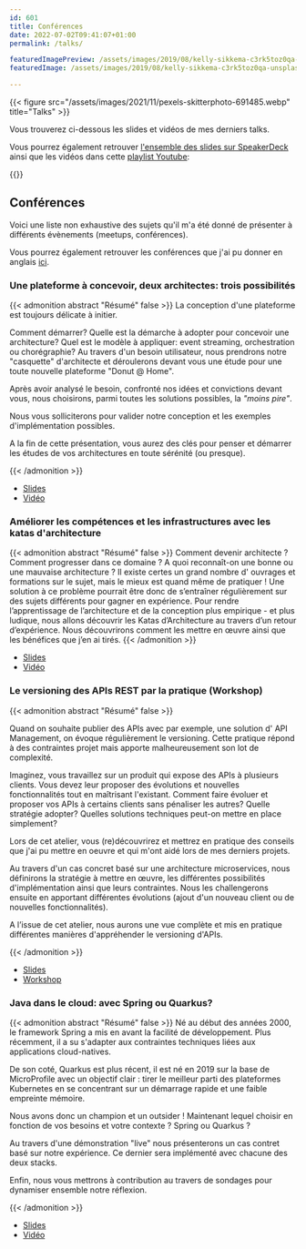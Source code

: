 ```yaml
---
id: 601
title: Conférences
date: 2022-07-02T09:41:07+01:00
permalink: /talks/

featuredImagePreview: /assets/images/2019/08/kelly-sikkema-c3rk5toz0qa-unsplash.jpg
featuredImage: /assets/images/2019/08/kelly-sikkema-c3rk5toz0qa-unsplash.jpg

---
```


{{< figure src="/assets/images/2021/11/pexels-skitterphoto-691485.webp" title="Talks" >}}

Vous trouverez ci-dessous les slides et vidéos de mes derniers talks.

Vous pourrez également retrouver [l'ensemble des slides sur SpeakerDeck](https://speakerdeck.com/alexandretouret) ainsi que les vidéos dans cette [playlist Youtube](https://www.youtube.com/watch?v=DKfR5AVD_AM&list=PL_s9loQqLrqrKakCB6LbOoxn2PrwCntQt):

{{<youtubepl id="PL_s9loQqLrqrKakCB6LbOoxn2PrwCntQt">}}

## Conférences

Voici une liste non exhaustive des sujets qu'il m'a été donné de présenter à différents évènements (meetups, conférences).

Vous pourrez également retrouver les conférences que j'ai pu donner en anglais [ici](/en/talks). 

### Une plateforme à concevoir, deux architectes: trois possibilités
{{< admonition abstract "Résumé" false >}}
La conception d'une plateforme est toujours délicate à initier.

Comment démarrer? Quelle est la démarche à adopter pour concevoir une architecture? Quel est le modèle à appliquer: event streaming, orchestration ou chorégraphie?
Au travers d'un besoin utilisateur, nous prendrons notre "casquette" d'architecte et déroulerons devant vous une étude pour une toute nouvelle plateforme "Donut @ Home".

Après avoir analysé le besoin, confronté nos idées et convictions devant vous, nous choisirons, parmi toutes les solutions possibles, la *"moins pire"*.

Nous vous solliciterons pour valider notre conception et les exemples d'implémentation possibles.

A la fin de cette présentation, vous aurez des clés pour penser et démarrer les études de vos architectures en toute sérénité (ou presque).

{{< /admonition >}}
* [Slides](https://speakerdeck.com/alexandretouret/tadx-23-une-plateforme-a-concevoir-deux-architectes-trois-possibilites)
* [Vidéo](https://www.youtube.com/watch?v=Mkol6zyJN8Y&list=PL_s9loQqLrqrKakCB6LbOoxn2PrwCntQt&index=2)

### Améliorer les compétences et les infrastructures avec les katas d'architecture

{{< admonition abstract "Résumé" false >}}
Comment devenir architecte ? Comment progresser dans ce domaine ? A quoi reconnaît-on une bonne ou une mauvaise architecture ? Il existe certes un grand nombre d' ouvrages et formations sur le sujet, mais le mieux est quand même de pratiquer !
Une solution à ce problème pourrait être donc de s’entraîner régulièrement sur des sujets différents pour gagner en expérience.
Pour rendre l’apprentissage de l’architecture et de la conception plus empirique - et plus ludique, nous allons découvrir les Katas d’Architecture au travers d’un retour d’expérience. Nous découvrirons comment les mettre en œuvre ainsi que les bénéfices que j’en ai tirés.
{{< /admonition >}}


* [Slides](https://speakerdeck.com/alexandretouret/lyon-jug-2023-ameliorer-les-competences-et-les-infrastructures-avec-les-katas-darchitecture)
* [Vidéo](https://www.youtube.com/watch?v=DKfR5AVD_AM&list=PL_s9loQqLrqrKakCB6LbOoxn2PrwCntQt&index=3)

### Le versioning des APIs REST par la pratique (Workshop)

{{< admonition abstract "Résumé" false >}}

Quand on souhaite publier des APIs avec par exemple, une solution d' API Management, on évoque régulièrement le versioning. Cette pratique répond à des contraintes projet mais apporte malheureusement son lot de complexité.

Imaginez, vous travaillez sur un produit qui expose des APIs à plusieurs clients. Vous devez leur proposer des évolutions et nouvelles fonctionnalités tout en maîtrisant l'existant.
Comment faire évoluer et proposer vos APIs à certains clients sans pénaliser les autres? Quelle stratégie adopter? Quelles solutions techniques peut-on mettre en place simplement?

Lors de cet atelier, vous (re)découvrirez et mettrez en pratique des conseils que j'ai pu mettre en oeuvre et qui m'ont aidé lors de mes derniers projets.

Au travers d'un cas concret basé sur une architecture microservices, nous définirons la stratégie à mettre en œuvre, les différentes possibilités d'implémentation ainsi que leurs contraintes.
Nous les challengerons ensuite en apportant différentes évolutions (ajout d'un nouveau client ou de nouvelles fonctionnalités).

A l’issue de cet atelier, nous aurons une vue complète et mis en pratique différentes manières d'appréhender le versioning d'APIs.

{{< /admonition >}}

* [Slides](https://speakerdeck.com/alexandretouret/le-versioning-des-apis-rest-par-la-pratique)
* [Workshop](https://github.com/alexandre-touret/rest-apis-versionning-workshop)

### Java dans le cloud: avec Spring ou Quarkus?

{{< admonition abstract "Résumé" false >}}
Né au début des années 2000, le framework Spring a mis en avant la facilité de développement. Plus récemment, il a su s'adapter aux contraintes techniques liées aux applications cloud-natives.

De son coté, Quarkus est plus récent, il est né en 2019 sur la base de MicroProfile avec un objectif clair : tirer le meilleur parti des plateformes Kubernetes en se concentrant sur un démarrage rapide et une faible empreinte mémoire.

Nous avons donc un champion et un outsider !
Maintenant lequel choisir en fonction de vos besoins et votre contexte ? Spring ou Quarkus ?

Au travers d'une démonstration "live" nous présenterons un cas contret basé sur notre expérience.
Ce dernier sera implémenté avec chacune des deux stacks.

Enfin, nous vous mettrons à contribution au travers de sondages pour dynamiser ensemble notre réflexion.

{{< /admonition >}}

* [Slides](https://speakerdeck.com/alexandretouret/cloud-nord-22-java-dans-le-cloud-avec-spring-ou-quarkus)
* [Vidéo](https://www.youtube.com/watch?v=bfWnMi0Ni4o&list=PL_s9loQqLrqrKakCB6LbOoxn2PrwCntQt&index=10)
